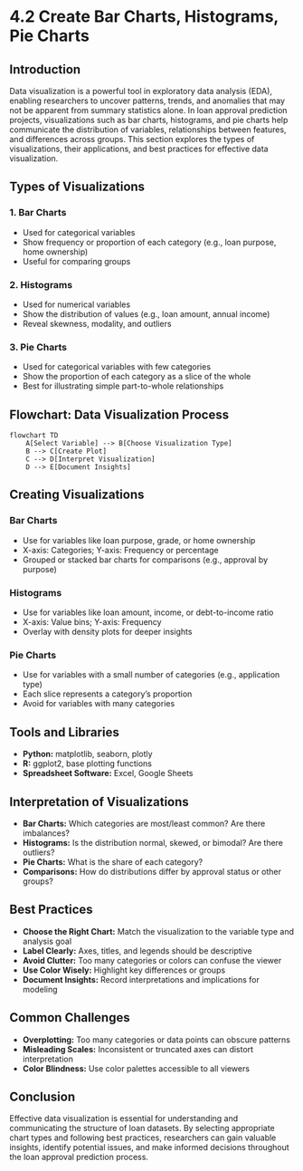 # 4.2 Create Bar Charts, Histograms, Pie Charts

## Introduction

Data visualization is a powerful tool in exploratory data analysis (EDA), enabling researchers to uncover patterns, trends, and anomalies that may not be apparent from summary statistics alone. In loan approval prediction projects, visualizations such as bar charts, histograms, and pie charts help communicate the distribution of variables, relationships between features, and differences across groups. This section explores the types of visualizations, their applications, and best practices for effective data visualization.

## Types of Visualizations

### 1. Bar Charts
- Used for categorical variables
- Show frequency or proportion of each category (e.g., loan purpose, home ownership)
- Useful for comparing groups

### 2. Histograms
- Used for numerical variables
- Show the distribution of values (e.g., loan amount, annual income)
- Reveal skewness, modality, and outliers

### 3. Pie Charts
- Used for categorical variables with few categories
- Show the proportion of each category as a slice of the whole
- Best for illustrating simple part-to-whole relationships

## Flowchart: Data Visualization Process

```mermaid
flowchart TD
    A[Select Variable] --> B[Choose Visualization Type]
    B --> C[Create Plot]
    C --> D[Interpret Visualization]
    D --> E[Document Insights]
```

## Creating Visualizations

### Bar Charts
- Use for variables like loan purpose, grade, or home ownership
- X-axis: Categories; Y-axis: Frequency or percentage
- Grouped or stacked bar charts for comparisons (e.g., approval by purpose)

### Histograms
- Use for variables like loan amount, income, or debt-to-income ratio
- X-axis: Value bins; Y-axis: Frequency
- Overlay with density plots for deeper insights

### Pie Charts
- Use for variables with a small number of categories (e.g., application type)
- Each slice represents a category’s proportion
- Avoid for variables with many categories

## Tools and Libraries

- **Python:** matplotlib, seaborn, plotly
- **R:** ggplot2, base plotting functions
- **Spreadsheet Software:** Excel, Google Sheets

## Interpretation of Visualizations

- **Bar Charts:** Which categories are most/least common? Are there imbalances?
- **Histograms:** Is the distribution normal, skewed, or bimodal? Are there outliers?
- **Pie Charts:** What is the share of each category?
- **Comparisons:** How do distributions differ by approval status or other groups?

## Best Practices

- **Choose the Right Chart:** Match the visualization to the variable type and analysis goal
- **Label Clearly:** Axes, titles, and legends should be descriptive
- **Avoid Clutter:** Too many categories or colors can confuse the viewer
- **Use Color Wisely:** Highlight key differences or groups
- **Document Insights:** Record interpretations and implications for modeling

## Common Challenges

- **Overplotting:** Too many categories or data points can obscure patterns
- **Misleading Scales:** Inconsistent or truncated axes can distort interpretation
- **Color Blindness:** Use color palettes accessible to all viewers

## Conclusion

Effective data visualization is essential for understanding and communicating the structure of loan datasets. By selecting appropriate chart types and following best practices, researchers can gain valuable insights, identify potential issues, and make informed decisions throughout the loan approval prediction process.
